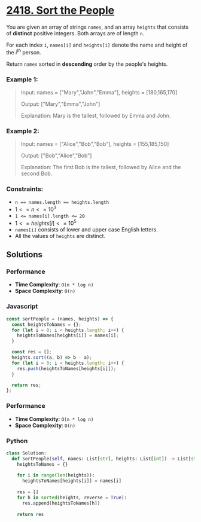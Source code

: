 # [2418. Sort the People](https://leetcode.com/problems/sort-the-people/description/)

You are given an array of strings `names`, and an array `heights` that consists of **distinct** positive integers. Both arrays are of length `n`.

For each index `i`, `names[i]` and `heights[i]` denote the name and height of the $i^{th}$ person.

Return `names` sorted in **descending** order by the people's heights.

 
### Example 1:
> Input: names = ["Mary","John","Emma"], heights = [180,165,170]
>
> Output: ["Mary","Emma","John"]
>
> Explanation: Mary is the tallest, followed by Emma and John.


### Example 2:
> Input: names = ["Alice","Bob","Bob"], heights = [155,185,150]
>
> Output: ["Bob","Alice","Bob"]
>
> Explanation: The first Bob is the tallest, followed by Alice and the second Bob.
 

### Constraints:
- `n == names.length == heights.length`
- $1 <= n <= 10^{3}$
- `1 <= names[i].length <= 20`
- $1 <= heights[i] <= 10^{5}$
- `names[i]` consists of lower and upper case English letters.
- All the values of `heights` are distinct.


## Solutions

### Performance

- **Time Complexity**: `O(n * log n)`
- **Space Complexity**: `O(n)`

### Javascript
```javascript
const sortPeople = (names, heights) => {
  const heightsToNames = {};
  for (let i = 0; i < heights.length; i++) {
    heightsToNames[heights[i]] = names[i];
  }

  const res = [];
  heights.sort((a, b) => b - a);
  for (let i = 0; i < heights.length; i++) {
    res.push(heightsToNames[heights[i]]);
  }

  return res;
};
```

### Performance

- **Time Complexity**: `O(n * log n)`
- **Space Complexity**: `O(n)`

### Python
```python
class Solution:
  def sortPeople(self, names: List[str], heights: List[int]) -> List[str]:
    heightsToNames = {}
    
    for i in range(len(heights)):
      heightsToNames[heights[i]] = names[i]
    
    res = [] 
    for h in sorted(heights, reverse = True):
      res.append(heightsToNames[h])
    
    return res
```